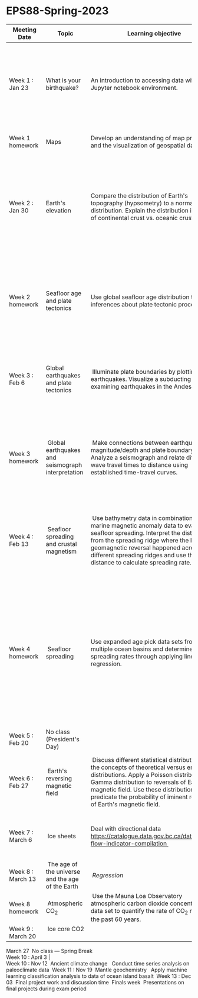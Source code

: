 # EPS88-Spring-2023

| Meeting Date | Topic | Learning objective | Technical skills |
| --- | --- | --- | --- |
| Week 1 : Jan 23 | What is your birthquake? | An introduction to accessing data within the Jupyter notebook environment. | *Accessing data through the USGS API within a Jupyter notebook* Use Python code within a Jupyter notebook to access an online API to pull in tabular data. |
| Week 1 homework | Maps | Develop an understanding of map projects and the visualization of geospatial data. | Learn to generate maps in `cartopy` and to plot locations. |
| Week 2 : Jan 30 | Earth's elevation | Compare the distribution of Earth's topography (hypsometry) to a normal distribution. Explain the distribution in terms of continental crust vs. oceanic crust density. | *Simple statistics and data visualization.* Use `numpy` to load data and do simple statistical calculations such as `np.mean`. Use `matplotlib` and `cartopy` to make plots and data visualizations |
| Week 2 homework | Seafloor age and plate tectonics | Use global seafloor age distribution to make inferences about plate tectonic processes. | *Data wrangling and visualization.* Get further introduced to the `pandas` library. Use the same `matplotlib` and `cartopy` functions as in-class during Week 1. |
| Week 3 : Feb 6 | Global earthquakes and plate tectonics | Illuminate plate boundaries by plotting global earthquakes. Visualize a subducting plate by examining earthquakes in the Andes. | *Data wrangling and visualization.* Continue use of the `pandas` library as well as `matplotlib` and `cartopy` functions. |
| Week 3 homework | Global earthquakes and seismograph interpretation | Make connections between earthquake magnitude/depth and plate boundary type. Analyze a seismograph and relate differential wave travel times to distance using established time-travel curves. | *Data wrangling and visualization.* Access a public database to download data. Continue use of the `pandas` library as well as `matplotlib` and `cartopy` functions. |
| Week 4 : Feb 13 | Seafloor spreading and crustal magnetism | Use bathymetry data in combination with marine magnetic anomaly data to evaluate seafloor spreading. Interpret the distance from the spreading ridge where the last geomagnetic reversal happened across different spreading ridges and use this distance to calculate spreading rate. | *Data filtering and detrending* Indexing, filtering and cleaning data using `pandas`. Declare a function to detrend and filter magnetic anomaly data. |
| Week 4 homework | Seafloor spreading | Use expanded age pick data sets from multiple ocean basins and determine seafloor spreading rates through applying linear regression. | *Correlation and regression* Use the `numpy` `polyfit` function to develop linear least-squares regressions for data and the `polyval` data to use these regressions to model a process for two sets of measurements. Use the `scipy` `stats.linregress` function to calculate related summary parameters. | 
Week 5 : Feb 20 |	No class (President's Day)	| 	 
Week 6 : Feb 27	| Earth's reversing magnetic field 	| Discuss different statistical distributions and the concepts of theoretical versus empirical distributions. Apply a Poisson distribution and Gamma distribution to reversals of Earth's magnetic field. Use these distributions to predicate the probability of iminent reversal of Earth's magnetic field. | *Monte Carlo simulation* Use the module `numpy.random` to generate examples of simulated data sets.
Week 7 : March 6	| Ice sheets |	Deal with directional data https://catalogue.data.gov.bc.ca/dataset/ice-flow-indicator-compilation |	Utilize bootstrap resampling to evaluate different directional populations 
Week 8 : March 13	| The age of the universe and the age of the Earth |	 *Regression* 
Week 8 homework | Atmospheric CO<sub>2</sub> | Use the Mauna Loa Observatory atmospheric carbon dioxide concentration data set to quantify the rate of CO<sub>2</sub> rise over the past 60 years. |
Week 9 : March 20	| Ice core CO2	 	
March 27	 No class — Spring Break	 	
Week 10 : April 3	| 	 	
Week 10 : Nov 12	 Ancient climate change 	 Conduct time series analysis on paleoclimate data 
Week 11 : Nov 19	 Mantle geochemistry 	 Apply machine learning classification analysis to data of ocean island basalt 
Week 13 : Dec 03	 Final project work and discussion time 
Finals week	 Presentations on final projects during exam period 





